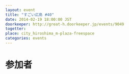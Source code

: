 ```yaml
---
layout: event
title: "すごい広島 #40"
date: 2014-02-19 18:00:00 JST
doorkeeper: http://great-h.doorkeeper.jp/events/9049
togetter: 
place: city_hiroshima_m-plaza-freespace
categories: events
---
```


# 参加者

